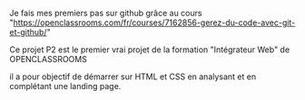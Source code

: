 Je fais mes premiers pas sur github grâce au cours "https://openclassrooms.com/fr/courses/7162856-gerez-du-code-avec-git-et-github/"

Ce projet P2 est le premier vrai projet de la formation "Intégrateur Web" de OPENCLASSROOMS

il a pour objectif de démarrer sur HTML et CSS en analysant et en complétant une landing page.
